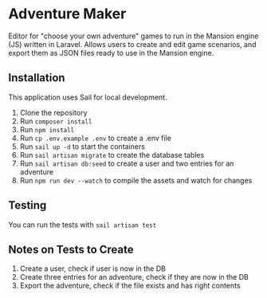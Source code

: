 # Adventure Maker

 Editor for "choose your own adventure" games to run in the Mansion engine (JS) written in Laravel. Allows users to create and edit game scenarios, and export them as JSON files ready to use in the Mansion engine.

## Installation
This application uses Sail for local development.
1. Clone the repository
2. Run `composer install`
3. Run `npm install`
4. Run `cp .env.example .env` to create a .env file
5. Run `sail up -d` to start the containers
6. Run `sail artisan migrate` to create the database tables
7. Run `sail artisan db:seed` to create a user and two entries for an adventure
8. Run `npm run dev --watch` to compile the assets and watch for changes

## Testing

You can run the tests with `sail artisan test`

## Notes on Tests to Create

1. Create a user, check if user is now in the DB
2. Create three entries for an adventure, check if they are now in the DB
3. Export the adventure, check if the file exists and has right contents

